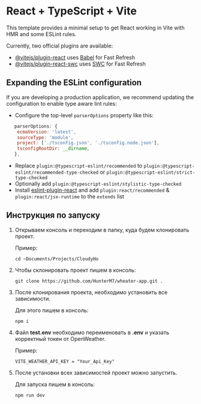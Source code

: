 # React + TypeScript + Vite

This template provides a minimal setup to get React working in Vite with HMR and some ESLint rules.

Currently, two official plugins are available:

- [@vitejs/plugin-react](https://github.com/vitejs/vite-plugin-react/blob/main/packages/plugin-react/README.md) uses [Babel](https://babeljs.io/) for Fast Refresh
- [@vitejs/plugin-react-swc](https://github.com/vitejs/vite-plugin-react-swc) uses [SWC](https://swc.rs/) for Fast Refresh

## Expanding the ESLint configuration

If you are developing a production application, we recommend updating the configuration to enable type aware lint rules:

- Configure the top-level `parserOptions` property like this:

```js
   parserOptions: {
    ecmaVersion: 'latest',
    sourceType: 'module',
    project: ['./tsconfig.json', './tsconfig.node.json'],
    tsconfigRootDir: __dirname,
   },
```

- Replace `plugin:@typescript-eslint/recommended` to `plugin:@typescript-eslint/recommended-type-checked` or `plugin:@typescript-eslint/strict-type-checked`
- Optionally add `plugin:@typescript-eslint/stylistic-type-checked`
- Install [eslint-plugin-react](https://github.com/jsx-eslint/eslint-plugin-react) and add `plugin:react/recommended` & `plugin:react/jsx-runtime` to the `extends` list

## Инструкция по запуску

1.  Открываем консоль и переходим в папку, куда будем клонировать проект.

    Пример:

        cd ~Documents/Projects/CloudyHo

2.  Чтобы склонировать проект пишем в консоль:

        git clone https://github.com/HunterM7/wheater-app.git .

3.  После клонирования проекта, необходимо установить все зависимости.

    Для этого пишем в консоль:

        npm i

4.  Файл **test.env** необходимо переименовать в **.env** и указать корректный токен от OpenWeather.

    Пример:

        VITE_WEATHER_API_KEY = "Your_Api_Key"

5.  После установки всех зависимостей проект можно запустить.

    Для запуска пишем в консоль:

        npm run dev
